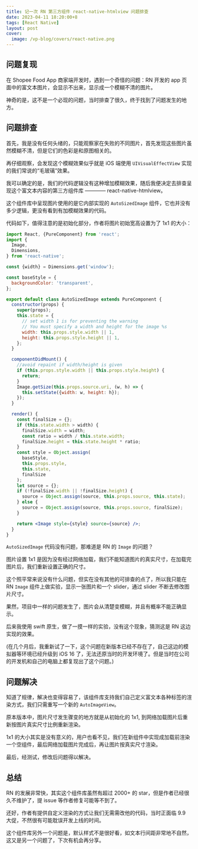 ```yaml
---
title: 记一次 RN 第三方组件 react-native-htmlview 问题排查
date: 2023-04-11 18:20:00+8
tags: [React Native]
layout: post
cover:
  image: /vp-blog/covers/react-native.png
---
```


## 问题复现

在 Shopee Food App 商家端开发时，遇到一个奇怪的问题：RN 开发的 app 页面中的富文本图片，会显示不出来，显示成一个模糊不清的图片。

神奇的是，这不是一个必现的问题，当时排查了很久，终于找到了问题发生的地方。

## 问题排查

首先，我是没有任何头绪的，只能观察家在失败的不同图片，首先发现这些图片虽然模糊不清，但是它们的色彩是和原图相关的。

再仔细观察，会发现这个模糊效果似乎就是 iOS 端使用 ```UIVisualEffectView``` 实现的我们常说的“毛玻璃”效果。

我可以确定的是，我们的代码逻辑没有这种增加模糊效果，随后我便决定去排查呈现这个富文本内容的第三方组件库 ———— react-native-htmlview。

这个组件库中呈现图片使用的是它内部实现的 ```AutoSizedImage``` 组件，它也并没有多少逻辑，更没有看到有加模糊效果的代码。

代码如下，值得注意的是初始化部分，作者将图片初始宽高设置为了 1x1 的大小：

```jsx
import React, {PureComponent} from 'react';
import {
  Image,
  Dimensions,
} from 'react-native';

const {width} = Dimensions.get('window');

const baseStyle = {
  backgroundColor: 'transparent',
};

export default class AutoSizedImage extends PureComponent {
  constructor(props) {
    super(props);
    this.state = {
      // set width 1 is for preventing the warning
      // You must specify a width and height for the image %s
      width: this.props.style.width || 1,
      height: this.props.style.height || 1,
    };
  }

  componentDidMount() {
    //avoid repaint if width/height is given
    if (this.props.style.width || this.props.style.height) {
      return;
    }
    Image.getSize(this.props.source.uri, (w, h) => {
      this.setState({width: w, height: h});
    });
  }

  render() {
    const finalSize = {};
    if (this.state.width > width) {
      finalSize.width = width;
      const ratio = width / this.state.width;
      finalSize.height = this.state.height * ratio;
    }
    const style = Object.assign(
      baseStyle,
      this.props.style,
      this.state,
      finalSize
    );
    let source = {};
    if (!finalSize.width || !finalSize.height) {
      source = Object.assign(source, this.props.source, this.state);
    } else {
      source = Object.assign(source, this.props.source, finalSize);
    }

    return <Image style={style} source={source} />;
  }
}
```

```AutoSizedImage``` 代码没有问题，那难道是 RN 的 ```Image``` 的问题？

图片设置 1x1 是因为没有经过网络加载，我们不能知道图片的真实尺寸，在加载完图片后，我们重新设置正确的尺寸。

这个照平常来说没有什么问题，但实在没有其他的可排查的点了，所以我只能在 RN ```Image``` 组件上做实验，显示一张图片和一个 slider，通过 slider 不断去修改图片尺寸。

果然，项目中一样的问题发生了，图片会从清楚变模糊，并且有概率不能正确显示。

后来我使用 swift 原生，做了一摸一样的实验，没有这个现象，猜测这是 RN 这边实现的效果。

(在几个月后，我重新试了一下，这个问题在新版本已经不存在了，自己这边的模拟器等环境已经升级到 iOS 16 了，无法还原当时的开发环境了。但是当时在公司的开发机和自己的电脑上都复现出了这个问题。)


## 问题解决

知道了规律，解决也变得容易了，该组件库支持我们自己定义富文本各种标签的渲染方式，我们只需重写一个新的 ```AutoImageView```。

原本版本中，图片尺寸发生骤变的地方就是从初始化的 1x1, 到网络加载图片后重新按图片真实尺寸比例重新渲染。

1x1 的大小其实是没有意义的，用户也看不见，我们在新组件中实现成加载前渲染一个空组件，最后网络加载图片完成后，再让图片按真实尺寸渲染。

最后，经测试，修改后问题得以解决。


## 总结

RN 的发展非常快，其实这个组件库虽然有超过 2000+ 的 star，但是作者已经很久不维护了，提 issue 等作者修复可能等不到了。

还好，作者有提供自定义渲染的方式让我们无需需改他的代码，当时正面临 9.9 大促，不然很有可能耽误开发上线的时间。

这个组件库另外一个问题是，默认样式不是很好看，如文本行间距非常地不自然，这又是另一个问题了，下次有机会再分享。
